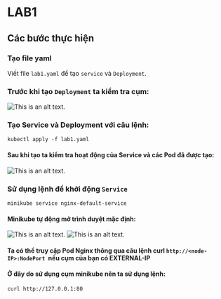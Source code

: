 # LAB1

## Các bước thực hiện
### Tạo file yaml
Viết file `lab1.yaml` để tạo `service` và  `Deployment`.
### Trước khi tạo `Deployment` ta kiểm tra cụm:
![This is an alt text.](https://i.imgur.com/T4vK9Qu.png "This is a sample image.")
### Tạo Service và Deployment với câu lệnh:
```
kubectl apply -f lab1.yaml

```
#### Sau khi tạo ta kiểm tra hoạt động của Service và các Pod đã được tạo:
![This is an alt text.](https://i.imgur.com/dB4LC2g.png "This is a sample image.")
### Sử dụng lệnh để khởi động `Service`
```
minikube service nginx-default-service

```
#### Minikube tự động mở trình duyệt mặc định:
 ![This is an alt text.](https://i.imgur.com/VMraf3E.png "This is a sample image.")
 ![This is an alt text.](https://i.imgur.com/DV5NrMu.png "This is a sample image.")
#### Ta có thể truy cập Pod Nginx thông qua câu lệnh curl `http://<node-IP>:NodePort `nếu cụm của bạn có EXTERNAL-IP
#### Ở đây do sử dụng cụm minikube nên ta sử dụng lệnh: 
```
curl http://127.0.0.1:80

```
